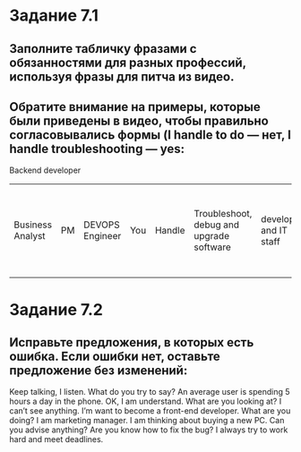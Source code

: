 # Задание 7.1
## Заполните табличку фразами с обязанностями для разных профессий, используя фразы для питча из видео.
## Обратите внимание на примеры, которые были приведены в видео, чтобы правильно согласовывались формы (I handle to do — нет, I handle troubleshooting — yes:


<table>
  <colgroup>
<tr>

<col				                     <td>Backend developer</td>						 <td>Business Analyst</td>			             <td>PM</td>						<td>DEVOPS Engineer</td>						<td>You</td>

<td>Handle</td>				<td>Troubleshoot, debug and upgrade software</td>			<td>developers and IT staff</td>		<td>requirements with a customer or a BA</td>			<td>systems software</td>					<td>updates and fixes</td>
			
<td>In charge of / responsible for</td>	<td>Write technical documentation</td>					<td>Plan the testing process</td>		<td>Writing new reports, processing</td>			<td>Implement systems software</td>				<td>Implement systems software</td>
				
<td>My / their job is to</td>		<td>Write effective APIs</td>						<td>Discuss fixes with developers</td>		<td>Use and adapt existing web applications for apps</td>	<td>Deploy updates and fixes</td>				<td>Deploy updates and fixes</td>
					
<td>Oversee (control)</td>	        <td>Test software to ensure responsiveness and efficiency</td>		<td>Optimize the testing process</td>		<td>Implement systems software</td>				<td>Provide Level 2 technical support</td>			<td>Provide Level 2 technical support</td>
					
<td>Make sure that (guarantee)</td>	<td>Create security and data protection settings</td>			<td>Conduct functional testing</td>		<td>Recommending and implementing improvements</td>		<td>Perform root cause analysis for production errors</td>	<td>Implement systems software</td>
							
<td>Right now …</td>			<td>Work with data scientists and analysts to improve software</td>	<td>Analyze and clarify requirements</td>	<td>Investigate and resolve technical issues</td>		<td>Investigate and resolve technical issues</td>		<td>Writing new reports, processing</td>
</colgroup>
 </tr>
</table>
















# Задание 7.2
## Исправьте предложения, в которых есть ошибка. Если ошибки нет, оставьте предложение без изменений:
 
Keep talking, I listen.
What do you try to say?
An average user is spending 5 hours a day in the phone.
OK, I am understand.
What are you looking at? I can’t see anything.
I’m want to become a front-end developer.
What are you doing?
I am marketing manager.
I am thinking about buying a new PC. Can you advise anything?
Are you know how to fix the bug?
I always try to work hard and meet deadlines.
